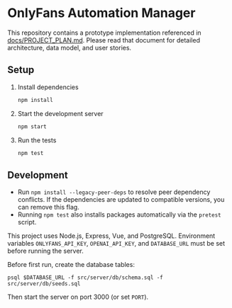 # OnlyFans Automation Manager

This repository contains a prototype implementation referenced in [docs/PROJECT_PLAN.md](docs/PROJECT_PLAN.md). Please read that document for detailed architecture, data model, and user stories.

## Setup

1. Install dependencies
   ```bash
   npm install
   ```
2. Start the development server
   ```bash
   npm start
   ```
3. Run the tests
   ```bash
   npm test
   ```

## Development

- Run `npm install --legacy-peer-deps` to resolve peer dependency conflicts.
  If the dependencies are updated to compatible versions, you can remove this
  flag.
- Running `npm test` also installs packages automatically via the `pretest`
  script.

This project uses Node.js, Express, Vue, and PostgreSQL. Environment variables `ONLYFANS_API_KEY`, `OPENAI_API_KEY`, and `DATABASE_URL` must be set before running the server.

Before first run, create the database tables:
```
psql $DATABASE_URL -f src/server/db/schema.sql -f src/server/db/seeds.sql
```
Then start the server on port 3000 (or set `PORT`).

